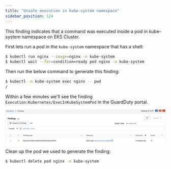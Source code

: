 ```yaml
---
title: "Unsafe execution in kube-system namespace"
sidebar_position: 124
---
```


This finding indicates that a command was executed inside a pod in kube-system namespace on EKS Cluster.

First lets run a pod in the `kube-system` namespace that has a shell:

```bash
$ kubectl run nginx --image=nginx -n kube-system
$ kubectl wait --for=condition=ready pod nginx -n kube-system
```

Then run the below command to generate this finding:

```bash
$ kubectl -n kube-system exec nginx -- pwd
/
```

Within a few minutes we'll see the finding `Execution:Kubernetes/ExecInKubeSystemPod` in the GuardDuty portal.

![](exec_finding.png)

Clean up the pod we used to generate the finding:

```bash
$ kubectl delete pod nginx -n kube-system
```